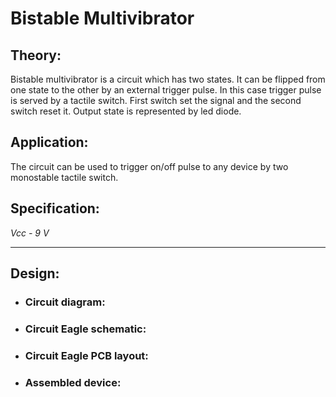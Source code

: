 # Bistable Multivibrator

## Theory:
Bistable multivibrator is a circuit which has two states.  It can be flipped from one state to the other by an external trigger pulse. In this case trigger pulse is served by a tactile switch. First switch set the signal and the second switch reset it. Output state is represented by led diode. 

## Application:
The circuit can be used to trigger on/off pulse to any device by two monostable tactile switch. 

## Specification: 
*Vcc - 9 V*

---
## Design:
* ### Circuit diagram:

* ### Circuit Eagle schematic:

* ### Circuit Eagle PCB layout:

* ### Assembled device: